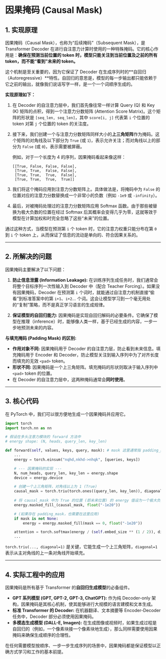 # 因果掩码 (Causal Mask)

## 1. 实现原理

因果掩码（Causal Mask），也称为“后续掩码”（Subsequent Mask），是 Transformer Decoder 在进行自注意力计算时使用的一种特殊掩码。它的核心作用是：**确保在预测当前位置的 token 时，模型只能关注到当前位置及之前的所有 token，而不能“看到”未来的 token。**

这个机制是至关重要的，因为它保证了 Decoder 在生成序列时的**自回归（Autoregressive）**特性。自回归的意思是，模型的每一步输出都只能依赖于它之前的输出，就像我们说话写字一样，是一个一个词顺序生成的。

**实现原理如下：**

1.  在 Decoder 的自注意力层中，我们首先像往常一样计算 Query (Q) 和 Key (K) 矩阵的点积，得到一个注意力分数矩阵 (Attention Score Matrix)。这个矩阵的形状是 `[seq_len, seq_len]`，其中 `score[i, j]` 代表第 `i` 个位置的 token 对第 `j` 个位置的 token 的关注度。

2.  接下来，我们创建一个与注意力分数矩阵同样大小的**上三角矩阵**作为掩码。这个矩阵的对角线及以下部分为 `True` (或 `1`)，表示允许关注；而对角线以上的部分为 `False` (或 `0`)，表示需要被屏蔽。

    例如，对于一个长度为 4 的序列，因果掩码看起来像这样：
    ```
    [[True, False, False, False],
     [True, True,  False, False],
     [True, True,  True,  False],
     [True, True,  True,  True]]
    ```

3.  我们将这个掩码应用到注意力分数矩阵上。具体做法是，将掩码中为 `False` 的位置对应的注意力分数替换成一个非常小的负数（例如 `-1e9` 或 `-infinity`）。

4.  最后，对被掩码处理过的注意力分数矩阵应用 Softmax 函数。由于那些被替换为极大负数的位置在经过 Softmax 后其概率会变得几乎为零，这就等效于模型在计算加权和时完全忽略了这些“未来”的位置。

通过这种方式，当模型在预测第 `i` 个 token 时，它的注意力权重只能分布在第 `0` 到 `i` 个 token 上，从而保证了信息的流动是单向的、符合因果关系的。

---

## 2. 所解决的问题

因果掩码主要解决了以下问题：

1.  **防止信息泄露 (Information Leakage):** 在训练序列生成任务时，我们通常会将整个目标序列一次性输入到 Decoder 中（配合 Teacher Forcing）。如果没有因果掩码，Decoder 在预测第 `i` 个词时，就能通过自注意力机制直接“偷看”到标准答案中的第 `i+1`、`i+2`... 个词。这会让模型学习到一个毫无用处的“复制”策略，而不是真正学习语言的生成规律。

2.  **保证模型的自回归能力:** 因果掩码是实现自回归解码的必要条件。它确保了模型在推理（inference）时，能够像人类一样，基于已经生成的内容，一步一步地预测未来的内容。

**与填充掩码 (Padding Mask) 的区别:**
*   **作用对象不同:** 因果掩码用于 Decoder 的自注意力层，防止看到未来信息。填充掩码用于 Encoder 和 Decoder，防止模型关注到输入序列中为了对齐长度而填充的无效 `<pad>` token。
*   **形状不同:** 因果掩码是一个上三角矩阵。填充掩码的形状则取决于输入序列中 `<pad>` token 的位置。
*   在 Decoder 的自注意力层中，这两种掩码通常会**同时使用**。

---

## 3. 核心代码

在 PyTorch 中，我们可以很方便地生成一个因果掩码并应用它。

```python
import torch
import torch.nn as nn

# 假设在多头注意力模块的 forward 方法中
# energy shape: (N, heads, query_len, key_len)

def forward(self, values, keys, query, mask): # mask 这里通常指 padding_mask
    ...
    energy = torch.einsum("nqhd,nkhd->nhqk", [queries, keys])

    # --- 因果掩码的实现 ---
    N, num_heads, query_len, key_len = energy.shape
    device = energy.device

    # 创建一个上三角矩阵，对角线以上为 1 (True)
    causal_mask = torch.triu(torch.ones((query_len, key_len)), diagonal=1).bool().to(device)
    
    # 将 causal_mask 中为 True 的位置 (即未来位置) 的 energy 值设为一个极大负数
    energy.masked_fill_(causal_mask, float("-1e20"))

    # (如果存在 padding_mask，也需要在这里应用)
    if mask is not None:
        energy = energy.masked_fill(mask == 0, float("-1e20"))

    attention = torch.softmax(energy / (self.embed_size ** (1 / 2)), dim=3)
    ...
```

`torch.triu(..., diagonal=1)` 是关键，它能生成一个上三角矩阵，`diagonal=1` 表示从主对角线的上一条对角线开始填充。

---

## 4. 实际工程中的应用

因果掩码是所有基于 Transformer 的**自回归生成模型**的必备组件。

*   **GPT 系列模型 (GPT, GPT-2, GPT-3, ChatGPT):** 作为纯 Decoder-only 架构，因果掩码是其核心机制，使其能够进行大规模的语言建模和文本生成。
*   **标准 Transformer 的 Decoder:** 在机器翻译、文本摘要等 Encoder-Decoder 任务中，Decoder 部分必须使用因果掩码。
*   **多模态生成模型 (DALL-E, Imagen):** 在生成图像或视频时，如果生成过程是自回归的（例如，一个像素块接一个像素块地生成），那么同样需要使用因果掩码来确保生成顺序的合理性。

在任何需要模型按顺序、一步一步生成序列的场景中，因果掩码都是保证模型以正确方式学习和工作的基本前提。
